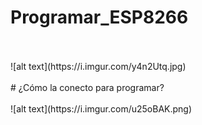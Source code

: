 # Programar_ESP8266
<br>
<br>
![alt text](https://i.imgur.com/y4n2Utq.jpg)
<br>
<br>
# ¿Cómo la conecto para programar?
<br><br>
![alt text](https://i.imgur.com/u25oBAK.png)
<br><br>
<br><br>
<br><br>
<br><br>
<br><br>
<br><br>

